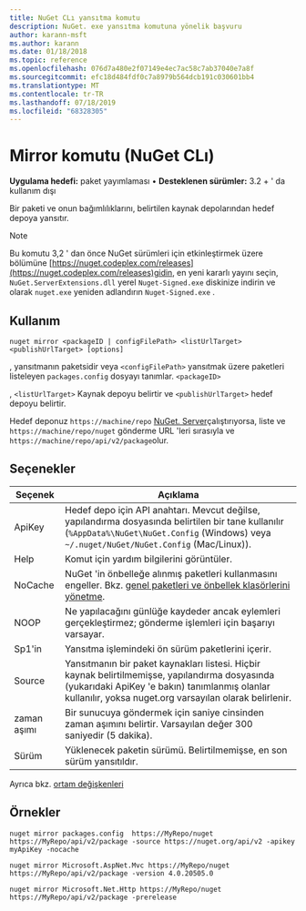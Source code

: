 ```yaml
---
title: NuGet CLı yansıtma komutu
description: NuGet. exe yansıtma komutuna yönelik başvuru
author: karann-msft
ms.author: karann
ms.date: 01/18/2018
ms.topic: reference
ms.openlocfilehash: 076d7a480e2f07149e4ec7ac58c7ab37040e7a8f
ms.sourcegitcommit: efc18d484fdf0c7a8979b564dcb191c030601bb4
ms.translationtype: MT
ms.contentlocale: tr-TR
ms.lasthandoff: 07/18/2019
ms.locfileid: "68328305"
---
```

# <a name="mirror-command-nuget-cli"></a>Mirror komutu (NuGet CLı)

**Uygulama hedefi:** paket yayımlaması &bullet; **Desteklenen sürümler:** 3.2 + ' da kullanım dışı

Bir paketi ve onun bağımlılıklarını, belirtilen kaynak depolarından hedef depoya yansıtır.

> [!NOTE]
> Bu komutu 3,2 ' dan önce NuGet sürümleri için etkinleştirmek üzere bölümüne [https://nuget.codeplex.com/releases](https://nuget.codeplex.com/releases)gidin, en yeni kararlı yayını seçin, `NuGet.ServerExtensions.dll` yerel `Nuget-Signed.exe` diskinize indirin ve olarak `nuget.exe` yeniden adlandırın `Nuget-Signed.exe` .

## <a name="usage"></a>Kullanım

```cli
nuget mirror <packageID | configFilePath> <listUrlTarget> <publishUrlTarget> [options]
```

, yansıtmanın paketsidir veya `<configFilePath>` yansıtmak üzere paketleri listeleyen `packages.config` dosyayı tanımlar. `<packageID>`

, `<listUrlTarget>` Kaynak depoyu belirtir ve `<publishUrlTarget>` hedef depoyu belirtir.

Hedef deponuz `https://machine/repo` [NuGet. Server](../../hosting-packages/nuget-server.md)çalıştırıyorsa, liste ve `https://machine/repo/nuget` gönderme URL 'leri sırasıyla ve `https://machine/repo/api/v2/package`olur.

## <a name="options"></a>Seçenekler

| Seçenek | Açıklama |
| --- | --- |
| ApiKey | Hedef depo için API anahtarı. Mevcut değilse, yapılandırma dosyasında belirtilen bir tane kullanılır (`%AppData%\NuGet\NuGet.Config` (Windows) veya `~/.nuget/NuGet/NuGet.Config` (Mac/Linux)). |
| Help | Komut için yardım bilgilerini görüntüler. |
| NoCache | NuGet 'in önbelleğe alınmış paketleri kullanmasını engeller. Bkz. [genel paketleri ve önbellek klasörlerini yönetme](../../consume-packages/managing-the-global-packages-and-cache-folders.md). |
| NOOP | Ne yapılacağını günlüğe kaydeder ancak eylemleri gerçekleştirmez; gönderme işlemleri için başarıyı varsayar. |
| Sp1'in | Yansıtma işlemindeki ön sürüm paketlerini içerir. |
| Source | Yansıtmanın bir paket kaynakları listesi. Hiçbir kaynak belirtilmemişse, yapılandırma dosyasında (yukarıdaki ApiKey 'e bakın) tanımlanmış olanlar kullanılır, yoksa nuget.org varsayılan olarak belirlenir. |
| zaman aşımı | Bir sunucuya göndermek için saniye cinsinden zaman aşımını belirtir. Varsayılan değer 300 saniyedir (5 dakika). |
| Sürüm | Yüklenecek paketin sürümü. Belirtilmemişse, en son sürüm yansıtıldır. |

Ayrıca bkz. [ortam değişkenleri](cli-ref-environment-variables.md)

## <a name="examples"></a>Örnekler

```cli
nuget mirror packages.config  https://MyRepo/nuget https://MyRepo/api/v2/package -source https://nuget.org/api/v2 -apikey myApiKey -nocache

nuget mirror Microsoft.AspNet.Mvc https://MyRepo/nuget https://MyRepo/api/v2/package -version 4.0.20505.0

nuget mirror Microsoft.Net.Http https://MyRepo/nuget https://MyRepo/api/v2/package -prerelease
```
